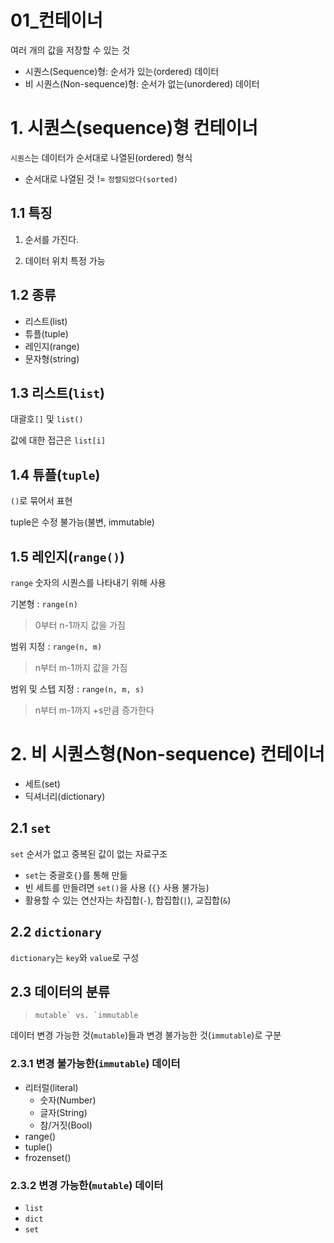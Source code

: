 # 01_컨테이너

여러 개의 값을 저장할 수 있는 것

- 시퀀스(Sequence)형: 순서가 있는(ordered) 데이터
- 비 시퀀스(Non-sequence)형: 순서가 없는(unordered) 데이터

# 1. 시퀀스(sequence)형 컨테이너

`시퀀스`는 데이터가 순서대로 나열된(ordered) 형식

* 순서대로 나열된 것 != `정렬되었다(sorted)`

## 1.1 특징
1. 순서를 가진다.

2. 데이터 위치 특정 가능



## 1.2 종류

* 리스트(list)
* 튜플(tuple)
* 레인지(range)
* 문자형(string)



## 1.3 리스트(`list`)

대괄호`[]` 및 `list()` 

값에 대한 접근은 `list[i]`



## 1.4 튜플(`tuple`)

 `()`로 묶어서 표현

tuple은 수정 불가능(불변, immutable)



## 1.5 레인지(`range()`)

`range`  숫자의 시퀀스를 나타내기 위해 사용

기본형 : `range(n)`

> 0부터 n-1까지 값을 가짐

범위 지정 : `range(n, m)`

> n부터 m-1까지 값을 가짐

범위 및 스텝 지정 : `range(n, m, s)`

> n부터 m-1까지 +s만큼 증가한다



# 2. 비 시퀀스형(Non-sequence) 컨테이너

- 세트(set)
- 딕셔너리(dictionary)

## 2.1 `set`

`set` 순서가 없고 중복된 값이 없는 자료구조

- `set`는 중괄호`{}`를 통해 만듦
- 빈 세트를 만들려면 `set()`을 사용 (`{}` 사용 불가능)
- 활용할 수 있는 연산자는 차집합(`-`), 합집합(`|`), 교집합(`&`)



## 2.2 `dictionary`

`dictionary`는 `key`와 `value`로 구성



## 2.3 데이터의 분류

> ```
> mutable` vs. `immutable
> ```

데이터 변경 가능한 것(`mutable`)들과 변경 불가능한 것(`immutable`)로 구분

### 2.3.1 변경 불가능한(`immutable`) 데이터

- 리터럴(literal)
  - 숫자(Number)
  - 글자(String)
  - 참/거짓(Bool)
- range()
- tuple()
- frozenset()



### 2.3.2 변경 가능한(`mutable`) 데이터

- `list`
- `dict`
- `set`